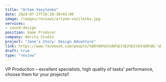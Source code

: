 ```yaml
---
title: "Artem Vasylenko"
date: 2024-07-27T16:10:36+03:00
image: /images/reviews/artyom-vasilenko.jpg
services:
- sound-design
position: Game Producer
company: Amrita Studio
project: "Jane’s Story: Design Adventure"
link: https://www.facebook.com/people/%D0%90%D1%80%D1%82%D1%91%D0%BC-%D0%92%D0%B0%D1%81%D0%B8%D0%BB%D0%B5%D0%BD%D0%BA%D0%BE/pfbid02tp6Ui7t1tceT3g1hFwmMsvsffrB8MjQMpicvjHGAcPhQ69TQNXnHkbUm9JxeyH9ol/
draft: true
type: "review"
---
```


VP Production – excellent specialists, high quality of tasks’ performance, choose them for your projects!!